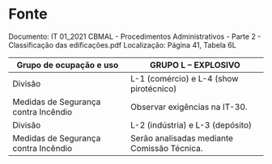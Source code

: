 # Fonte
Documento: IT 01_2021 CBMAL - Procedimentos Administrativos - Parte 2 - Classificação das edificações.pdf
Localização: Página 41, Tabela 6L

| Grupo de ocupação e uso | GRUPO L – EXPLOSIVO |
|---|---|
| Divisão | L-1 (comércio) e L-4 (show pirotécnico) |
| Medidas de Segurança contra Incêndio | Observar exigências na IT-30. |
| Divisão | L-2 (indústria) e L-3 (depósito) |
| Medidas de Segurança contra Incêndio | Serão analisadas mediante Comissão Técnica. |